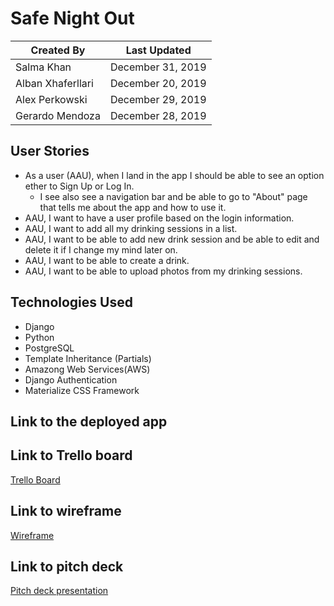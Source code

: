 # Safe Night Out

Created By | Last Updated
-----------|--------------
Salma Khan | December 31, 2019
Alban Xhaferllari | December 20, 2019
Alex Perkowski | December 29, 2019
Gerardo Mendoza | December 28, 2019

## User Stories 
* As a user (AAU), when I land in the app I should be able to see an option ether to Sign Up or Log In. 
    * I see also see a navigation bar and be able to go to "About" page that tells me about the app and how to use it.
* AAU, I want to have a user profile based on the login information. 
* AAU, I want to add all my drinking sessions in a list.
* AAU, I want to be able to add new drink session and be able to edit and delete it if I change my mind later on.   
* AAU, I want to be able to create a drink. 
* AAU, I want to be able to upload photos from my drinking sessions. 

## Technologies Used
* Django
* Python
* PostgreSQL
* Template Inheritance (Partials)
* Amazong Web Services(AWS)
* Django Authentication
* Materialize CSS Framework


## Link to the deployed app

## Link to Trello board
[Trello Board](https://trello.com/b/eobNgEkN/project-3)

## Link to wireframe 
[Wireframe](https://pr.to/9951J5/)

## Link to pitch deck 
[Pitch deck presentation](https://docs.google.com/presentation/d/1j0e2z1oQUXVFTgXBdu9JAL2-PfTUG1YLmCuoOb15XcQ/edit#slide=id.g7bbe74316e_2_85)